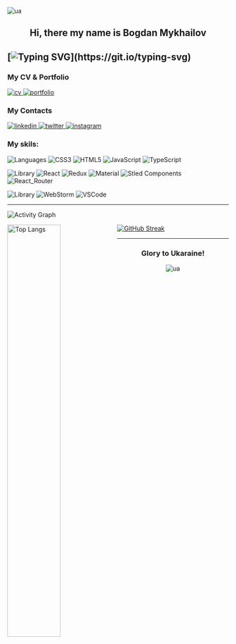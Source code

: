 ![ua](https://user-images.githubusercontent.com/91826635/180766944-99437235-673e-461a-969a-16833c2b81d3.png)

<h2 align='center' dir='auto'>Hi, there my name is Bogdan Mykhailov</h2>

[![Typing SVG](https://readme-typing-svg.demolab.com?font=Press+Start+2P&size=24&pause=1&color=FFB387&center=true&vCenter=true&multiline=true&repeat=false&width=1080&height=80&lines=I%E2%80%99m+a+goal-oriented+developer+focused+on;Front-End+development+using+React%2C+Redux%2C+TS.)](https://git.io/typing-svg)
---

 ### My CV & Portfolio
 
<a href='https://drive.google.com/file/d/12MYgIoOR0-EPpMBlwq5m2p4Sjbxl2GPF/view?usp=share_link' rel='nofollow'>
<img src="https://img.shields.io/badge/CV-1d4350?style=for-the-badge&logo=CV&logoColor=FFB387" alt="cv">
</a>

<a href='https://bogdan-mykhailov.github.io/myPortfolio/' rel='nofollow'>
<img src="https://img.shields.io/badge/Portfolio-1d4350?style=for-the-badge&logo=Portfolio&logoColor=FFB387" alt="portfolio">
</a>

 ### My Contacts
 
<a href='https://www.linkedin.com/in/bogdan-mykhailov/' rel='nofollow'>
<img src="https://img.shields.io/badge/LinkedIn-1d4350?style=for-the-badge&logo=linkedin&logoColor=white" alt="linkedin">
</a>
<a href='https://twitter.com/bogdanmykhailov' rel='nofollow'>
<img src="https://img.shields.io/badge/Twitter-1d4350?style=for-the-badge&logo=twitter&logoColor=white" alt="twitter">
</a>
<a href='https://www.instagram.com/bogdan_mykhailov/' rel='nofollow'>
<img src="https://img.shields.io/badge/Instagram-1d4350?style=for-the-badge&logo=instagram&logoColor=white" alt="instagram">
</a>
 
### My skils:

<img src="https://img.shields.io/badge/Languages_:-1d4350?style=for-the-badge&logo=Languages&logoColor=FFB387" alt="Languages"> <img src="https://img.shields.io/badge/CSS3-1d4350?style=for-the-badge&logo=css3&logoColor=white" alt="CSS3"> <img src="https://img.shields.io/badge/HTML5-1d4350?style=for-the-badge&logo=html5&logoColor=white" alt="HTML5"> <img src="https://img.shields.io/badge/JavaScript-1d4350?style=for-the-badge&logo=javascript&logoColor=white" alt="JavaScript"> <img src="https://img.shields.io/badge/TypeScript-1d4350?style=for-the-badge&logo=typescript&logoColor=white" alt="TypeScript">

<img src="https://img.shields.io/badge/Libraries_:-1d4350?style=for-the-badge&logo=Libraries&logoColor=FFB387" alt="Library"> <img src="https://img.shields.io/badge/React-1d4350?style=for-the-badge&logo=react&logoColor=white" alt="React"> <img src="https://img.shields.io/badge/Redux-1d4350?style=for-the-badge&logo=redux&logoColor=white" alt="Redux"> <img src="https://img.shields.io/badge/Material%20UI-1d4350?style=for-the-badge&logo=mui&logoColor=white" alt="Material"> <img src="https://img.shields.io/badge/styled--components-1d4350?style=for-the-badge&logo=styled-components&logoColor=white" alt="Stled Components"> <img src="https://img.shields.io/badge/React_Router-1d4350?style=for-the-badge&logo=react-router&logoColor=white" alt="React_Router">

<img src="https://img.shields.io/badge/IDE_:-1d4350?style=for-the-badge&logo=IDE&logoColor=FFB387" alt="Library"> <img src="https://img.shields.io/badge/WebStorm-1d4350?style=for-the-badge&logo=WebStorm&logoColor=white" alt="WebStorm"> <img src="https://img.shields.io/badge/VSCode-1d4350?style=for-the-badge&logo=visual%20studio%20code&logoColor=white" alt="VSCode">

___

![Activity Graph](https://github-readme-activity-graph.cyclic.app/graph?username=Bogdan-Mykhailov&theme=onedark&hide_border=true&bg_color=282c34&color=e3be79&line=e3be79&point=df6d74&hide_border=true)

[![GitHub Streak](https://streak-stats.demolab.com?user=Bogdan-Mykhailov&width=49%&theme=onedark&hide_border=true&date_format=M%20j%5B%2C%20Y%5D&mode=weekly)](https://git.io/streak-stats)<img align="left" alt="Top Langs" width="49%" src="https://github-readme-stats.vercel.app/api/top-langs/?username=Bogdan-Mykhailov&layout=compact&hide_border=true&theme=onedark">
___

<div align='center'>

<h3>Glory to Ukaraine!</h3>
 
![ua](https://user-images.githubusercontent.com/91826635/180657972-20a1444b-d558-4823-8b13-99419fdef67b.png)

</div>
